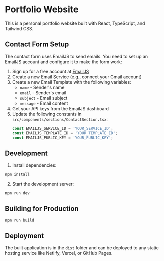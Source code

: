 # Portfolio Website

This is a personal portfolio website built with React, TypeScript, and Tailwind CSS.

## Contact Form Setup

The contact form uses EmailJS to send emails. You need to set up an EmailJS account and configure it to make the form work:

1. Sign up for a free account at [EmailJS](https://www.emailjs.com/)
2. Create a new Email Service (e.g., connect your Gmail account)
3. Create a new Email Template with the following variables:
   - `name` - Sender's name
   - `email` - Sender's email
   - `subject` - Email subject
   - `message` - Email content
4. Get your API keys from the EmailJS dashboard
5. Update the following constants in `src/components/sections/ContactSection.tsx`:
   ```typescript
   const EMAILJS_SERVICE_ID = 'YOUR_SERVICE_ID';
   const EMAILJS_TEMPLATE_ID = 'YOUR_TEMPLATE_ID';
   const EMAILJS_PUBLIC_KEY = 'YOUR_PUBLIC_KEY';
   ```

## Development

1. Install dependencies:

```bash
npm install
```

2. Start the development server:

```bash
npm run dev
```

## Building for Production

```bash
npm run build
```

## Deployment

The built application is in the `dist` folder and can be deployed to any static hosting service like Netlify, Vercel, or GitHub Pages. 